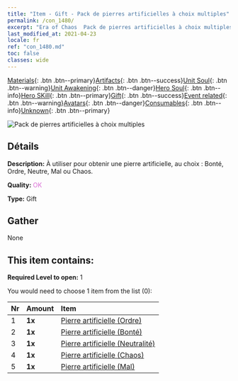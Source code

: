 ```yaml
---
title: "Item - Gift - Pack de pierres artificielles à choix multiples"
permalink: /con_1480/
excerpt: "Era of Chaos  Pack de pierres artificielles à choix multiples"
last_modified_at: 2021-04-23
locale: fr
ref: "con_1480.md"
toc: false
classes: wide
---
```

 [Materials](/ItemsFR/){: .btn .btn--primary}[Artifacts](/ItemsFR/Artifacts/){: .btn .btn--success}[Unit Soul](/ItemsFR/UnitSoul/){: .btn .btn--warning}[Unit Awakening](/ItemsFR/UnitAwakening/){: .btn .btn--danger}[Hero Soul](/ItemsFR/HeroSoul/){: .btn .btn--info}[Hero SKill](/ItemsFR/HeroSkill/){: .btn .btn--primary}[Gift](/ItemsFR/Gift/){: .btn .btn--success}[Event related](/ItemsFR/Events/){: .btn .btn--warning}[Avatars](/ItemsFR/Avatars/){: .btn .btn--danger}[Consumables](/ItemsFR/Consumables/){: .btn .btn--info}[Unknown](/ItemsFR/Unknown/){: .btn .btn--primary}

 ![Pack de pierres artificielles à choix multiples](/images/t/i_907094.png)

## Détails
 **Description:** À utiliser pour obtenir une pierre artificielle, au choix : Bonté, Ordre, Neutre, Mal ou Chaos.

 **Quality:** <span style="color: #DA70D6">OK</span>

 **Type:** Gift

## Gather

  None

## This item contains:

 **Required Level to open:** 1

 You would need to choose 1 item from the list (0):

  | Nr | Amount |     Item    |
  |:---|:-------|:------------|
  | 1 |  **1x** | [Pierre artificielle (Ordre)](/ItemsFR/con_1123/) |  | 
  | 2 |  **1x** | [Pierre artificielle (Bonté)](/ItemsFR/con_1124/) |  | 
  | 3 |  **1x** | [Pierre artificielle (Neutralité)](/ItemsFR/con_1125/) |  | 
  | 4 |  **1x** | [Pierre artificielle (Chaos)](/ItemsFR/con_1126/) |  | 
  | 5 |  **1x** | [Pierre artificielle (Mal)](/ItemsFR/con_1127/) |  | 
